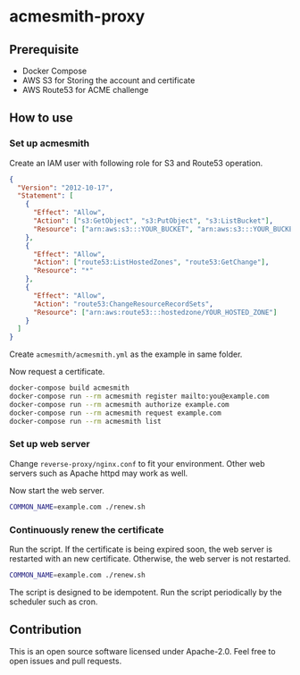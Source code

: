 # acmesmith-proxy


## Prerequisite

- Docker Compose
- AWS S3 for Storing the account and certificate
- AWS Route53 for ACME challenge

## How to use

### Set up acmesmith

Create an IAM user with following role for S3 and Route53 operation.

```json
{
  "Version": "2012-10-17",
  "Statement": [
    {
      "Effect": "Allow",
      "Action": ["s3:GetObject", "s3:PutObject", "s3:ListBucket"],
      "Resource": ["arn:aws:s3:::YOUR_BUCKET", "arn:aws:s3:::YOUR_BUCKET/cert"]
    },
    {
      "Effect": "Allow",
      "Action": ["route53:ListHostedZones", "route53:GetChange"],
      "Resource": "*"
    },
    {
      "Effect": "Allow",
      "Action": "route53:ChangeResourceRecordSets",
      "Resource": ["arn:aws:route53:::hostedzone/YOUR_HOSTED_ZONE"]
    }
  ]
}
```

Create `acmesmith/acmesmith.yml` as the example in same folder.

Now request a certificate.

```sh
docker-compose build acmesmith
docker-compose run --rm acmesmith register mailto:you@example.com
docker-compose run --rm acmesmith authorize example.com
docker-compose run --rm acmesmith request example.com
docker-compose run --rm acmesmith list
```

### Set up web server

Change `reverse-proxy/nginx.conf` to fit your environment.
Other web servers such as Apache httpd may work as well.

Now start the web server.

```sh
COMMON_NAME=example.com ./renew.sh
```

### Continuously renew the certificate

Run the script.
If the certificate is being expired soon, the web server is restarted with an new certificate.
Otherwise, the web server is not restarted.

```sh
COMMON_NAME=example.com ./renew.sh
```

The script is designed to be idempotent.
Run the script periodically by the scheduler such as cron.

## Contribution

This is an open source software licensed under Apache-2.0.
Feel free to open issues and pull requests.

